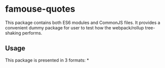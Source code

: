 # famouse-quotes

This package contains both ES6 modules and CommonJS files. It provides a convenient dummy package for user to test how the webpack/rollup tree-shaking performs.

## Usage

This package is presented in 3 formats:
* 